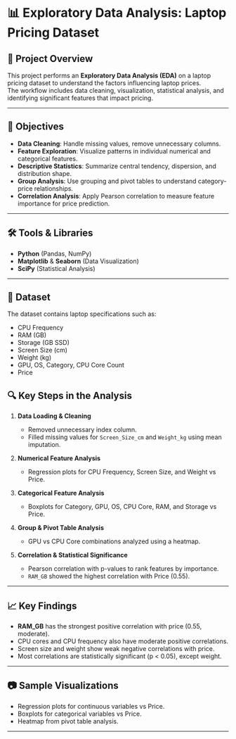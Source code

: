 # 📊 Exploratory Data Analysis: Laptop Pricing Dataset

## 📌 Project Overview
This project performs an **Exploratory Data Analysis (EDA)** on a laptop pricing dataset to understand the factors influencing laptop prices.  
The workflow includes data cleaning, visualization, statistical analysis, and identifying significant features that impact pricing.

---

## 🎯 Objectives
- **Data Cleaning**: Handle missing values, remove unnecessary columns.  
- **Feature Exploration**: Visualize patterns in individual numerical and categorical features.  
- **Descriptive Statistics**: Summarize central tendency, dispersion, and distribution shape.  
- **Group Analysis**: Use grouping and pivot tables to understand category-price relationships.  
- **Correlation Analysis**: Apply Pearson correlation to measure feature importance for price prediction.

---

## 🛠️ Tools & Libraries
- **Python** (Pandas, NumPy)  
- **Matplotlib** & **Seaborn** (Data Visualization)  
- **SciPy** (Statistical Analysis)  

---

## 📂 Dataset
The dataset contains laptop specifications such as:  
- CPU Frequency  
- RAM (GB)  
- Storage (GB SSD)  
- Screen Size (cm)  
- Weight (kg)  
- GPU, OS, Category, CPU Core Count  
- Price  

## 🔍 Key Steps in the Analysis
1. **Data Loading & Cleaning**  
   - Removed unnecessary index column.  
   - Filled missing values for `Screen_Size_cm` and `Weight_kg` using mean imputation.

2. **Numerical Feature Analysis**  
   - Regression plots for CPU Frequency, Screen Size, and Weight vs Price.

3. **Categorical Feature Analysis**  
   - Boxplots for Category, GPU, OS, CPU Core, RAM, and Storage vs Price.

4. **Group & Pivot Table Analysis**  
   - GPU vs CPU Core combinations analyzed using a heatmap.

5. **Correlation & Statistical Significance**  
   - Pearson correlation with p-values to rank features by importance.  
   - `RAM_GB` showed the highest correlation with Price (0.55).

---

## 📈 Key Findings
- **RAM_GB** has the strongest positive correlation with price (0.55, moderate).  
- CPU cores and CPU frequency also have moderate positive correlations.  
- Screen size and weight show weak negative correlations with price.  
- Most correlations are statistically significant (p < 0.05), except weight.

---

## 📷 Sample Visualizations
- Regression plots for continuous variables vs Price.  
- Boxplots for categorical variables vs Price.  
- Heatmap from pivot table analysis.

---


